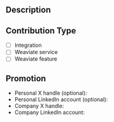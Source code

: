 <!--
Thank you for contributing to Weaviate recipes! Please fill out the information below and follow this checklist:

- Include the Weaviate and python client version and the other technologies used (if applicable) at the top of the notebook
    i.e. Weaviate version `1.25.3`, Weaviate python client `4.6.5`, and Unstructured `0.14.5`
- Add your name and social handles to the top of the notebook. You can use a company name if preferred!

p.s. If you work at Weaviate, please update or add to the [integration documentation](https://weaviate.io/developers/integrations) with a link to the notebook!
-->

## Description 
<!-- A short description of the notebook -->

## Contribution Type
- [ ] Integration
- [ ] Weaviate service
- [ ] Weaviate feature

## Promotion 
<!-- We'd love to promote your work on our socials! If you'd like a shoutout, please complete the section below. -->
- Personal X handle (optional): 
- Personal LinkedIn account (optional): 
- Company X handle:
- Company LinkedIn account:  

